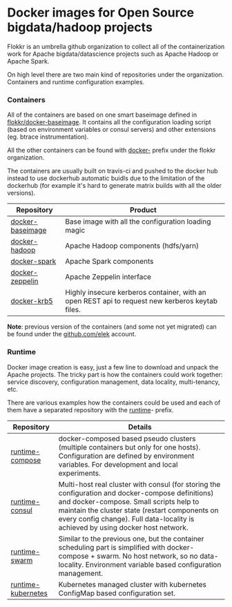 # Docker images for Open Source bigdata/hadoop projects

Flokkr is an umbrella github organization to collect all of the containerization work for Apache bigdata/datascience projects such as Apache Hadoop or Apache Spark.

On high level there are two main kind of repositories under the organization. Containers and runtime configuration examples.

### Containers

All of the containers are based on one smart baseimage defined in [flokkr/docker-baseimage](https://github.com/flokkr/docker-baseimage). It contains all the configuration loading script (based on environment variables or consul servers) and other extensions (eg. btrace instrumentation).

All the other containers can be found with [docker-](https://github.com/search?q=org%3Aflokkr+docker) prefix under the flokkr organization.

The containers are usually built on travis-ci and pushed to the docker hub instead to use dockerhub automatic buidls due to the limitation of the dockerhub (for example it's hard to generate matrix builds with all the older versions). 

| Repository                               | Product                                  |
| ---------------------------------------- | ---------------------------------------- |
| [docker-baseimage](https://github.com/flokkr/docker-baseimage) | Base image with all the configuration loading magic |
| [docker-hadoop](https://github.com/flokkr/docker-hadoop) | Apache Hadoop components (hdfs/yarn)     |
| [docker-spark](https://github.com/flokkr/docker-spark) | Apache Spark components                  |
| [docker-zeppelin](https://github.com/flokkr/docker-zeppelin) | Apache Zeppelin interface                |
| [docker-krb5](https://github.com/flokkr/docker-krb5) | Highly insecure kerberos container, with an open REST api to request new kerberos keytab files. |

**Note**: previous version of the containers (and some not yet migrated) can be found under the [github.com/elek](https://github.com/elek) account.

### Runtime

Docker image creation is easy, just a few line to download and unpack the Apache projects. The tricky part is how the containers could work together: service discovery, configuration management, data locality, multi-tenancy, etc.

There are various examples how the containers could be used and each of them have a separated repository with the [runtime](https://github.com/search?q=org%3Aflokkr+docker)- prefix.


| Repository                               | Details                                  |
| ---------------------------------------- | ---------------------------------------- |
| [runtime-compose](https://github.com/flokkr/runtime-compose) | docker-composed based pseudo clusters (multiple containers but only for one hosts). Configuration are defined by environment variables. For development and local experiments. |
| [runtime-consul](https://github.com/flokkr/runtime-consul) | Multi-host real cluster with consul (for storing the configuration and docker-compose definitions) and docker-compose. Small scripts help to maintain the cluster state (restart components on every config change). Full data-locality is achieved by using docker host network. |
| [runtime-swarm](https://github.com/flokkr/runtime-swarm) | Similar to the previous one, but the container scheduling part is simplified with docker-compose + swarm. No host network, so no data-locality. Environment variable based configuration management. |
| [runtime-kubernetes](https://gthub.com/flokkr/runtime-kubernetes) | Kubernetes managed cluster with kubernetes ConfigMap based configuration set. |
